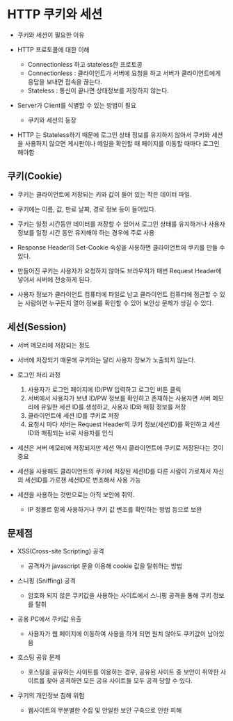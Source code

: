 # HTTP 쿠키와 세션

- 쿠키와 세션이 필요한 이유

- HTTP 프로토콜에 대한 이해
  - Connectionless 하고 stateless한 프로토콩
  - Connectionless : 클라이언트가 서버에 요청을 하고 서버가 클라이언트에게 응답을 보내면 접속을 끊는다.
  - Stateless : 통신이 끝나면 상태정보를 저장하지 않는다.

- Server가 Client를 식별할 수 있는 방법이 필요
  - 쿠키와 세션의 등장

- HTTP 는 Stateless하기 때문에 로그인 상태 정보를 유지하지 않아서 쿠키와 세션을 사용하지 않으면 게시판이나 메일을 확인할 때 페이지를 이동할 때마다 로그인 해야함

## 쿠키(Cookie)

- 쿠키는 클라이언트에 저장되는 키와 값이 들어 있는 작은 데이터 파일.
- 쿠키에는 이름, 값, 만료 날짜, 경로 정보 등이 들어있다.

- 쿠키는 일정 시간동안 데이터를 저장할 수 있어서 로그인 상태를 유지하거나 사용자 정보를 일정 시간 동안 유지해야 하는 경우에 주로 사용

- Response Header의 Set-Cookie 속성을 사용하면 클라이언트에 쿠키를 만들 수 있다.

- 만들어진 쿠키는 사용자가 요청하지 않아도 브라우저가 매번 Request Header에 넣어서 서버에 전송하게 된다.

- 사용자 정보가 클라이언트 컴퓨터에 파일로 남고 클라이언트 컴퓨터에 접근할 수 있는 사람이면 누구든지 열어 정보를 확인할 수 있어 보안상 문제가 생길 수 있다.

## 세선(Session)

- 서버 메모리에 저장되는 정도

- 서버에 저장되기 때문에 쿠키와는 달리 사용자 정보가 노출되지 않는다.

- 로그인 처리 과정
  1. 사용자가 로그인 페이지에 ID/PW 입력하고 로그인 버튼 클릭
  1. 서버에서 사용자가 보낸 ID/PW 정보를 확인하고 존재하는 사용자면 서버 메모리에 유일한 세션 ID를 생성하고, 사용자 ID와 매핑 정보를 저장
  1. 클라이언트에 세션 ID를 쿠키로 저장
  1. 요청시 마다 서버는 Request Header의 쿠키 정보(세션ID)를 확인하고 세션 ID와 매핑되는 id로 사용자를 인식

- 세션은 서버 메모리에 저장되지만 세션 역시 클라이언트에 쿠키로 저장된다는 것이 중요

- 세션을 사용해도 클라이언트의 쿠키에 저장된 세션ID를 다른 사람이 가로채서 자신의 세션ID를 가로챈 세션ID로 변조해서 사용 가능
- 세션을 사용하는 것만으로는 아직 보안에 취약.
  - IP 정볼르 함께 사용하거나 쿠키 값 변조를 확인하는 방법 등으로 보완

## 문제점

- XSS(Cross-site Scripting) 공격
  - 공격자가 javascript 문을 이용해 cookie 값을 탈취하는 방법

- 스니핑 (Sniffing) 공격
  - 암호화 되지 않은 쿠키값을 사용하는 사이트에서 스니핑 공격을 통해 쿠키 정보를 탈취

- 공용 PC에서 쿠키값 유출
  - 사용자가 웹 페이지에 이동하여 사용을 하게 되면 원치 않아도 쿠키값이 남아있음

- 호스팅 공유 문제
  - 호스팅을 공유하는 사이트를 이용하는 경우, 공유된 사이트 중 보안이 취약한 사이트를 찾아 공격하면 모든 공유 사이트들 모두 공격 당할 수 있다.

- 쿠키의 개인정보 침해 위험
  - 웹사이트의 무분별한 수집 및 안일한 보안 구축으로 인한 피해

